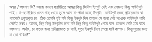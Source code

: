 > অন্বয় / ফাংশন কি?
সহজে বললে ফ্যাক্টরিতে আমরা কিছু জিনিস ইনপুট দেই এবং সেজন্য কিছু আউটপুট পাই। চা-ফ্যাক্টরিতে যেমন গাছ থেকে তুলে আনা চা-পাতা হচ্ছে ইনপুট। আউটপুট হচ্ছে প্রক্রিয়াজাত বা প্যাকেটে প্রস্তুতকৃত চা। ঠিক তেমনি তুই যদি কিছু ইনপুট দিস তাহলে সে জন্য সেই সংখ্যক আউটপুট পাবি সেটাই অন্বয়। আবার, ভিন্ন ভিন্ন ইনপুটের জন্য যদি ভিন্ন ভিন্ন আউটপুট পেয়ে যাস, তাহলে সেটি হয়ে যাবে ফাংশন। অর্থাৎ, চা পাতার জন্য প্রক্রিয়াজাত চা পাবি, সুতা ইনপুট দিলে পেয়ে যাবি কাপড়। কিন্তু সুতার জন্য চা তো পাবিনা!”
